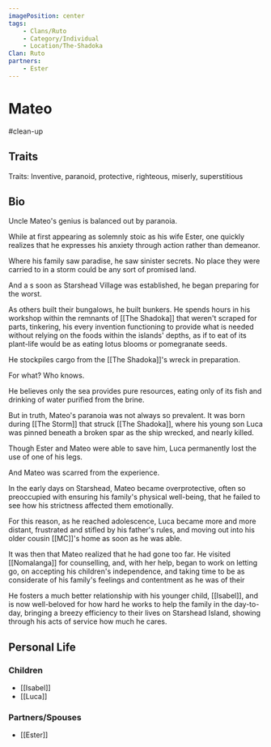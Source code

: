 ```yaml
---
imagePosition: center
tags:
    - Clans/Ruto
    - Category/Individual
    - Location/The-Shadoka
Clan: Ruto
partners:
    - Ester
---
```


# Mateo

#clean-up

## Traits

Traits: Inventive, paranoid, protective, righteous, miserly, superstitious

## Bio

Uncle Mateo's genius is balanced out by paranoia.

While at first appearing as solemnly stoic as his wife Ester, one quickly realizes that he expresses his anxiety through action rather than demeanor.

Where his family saw paradise, he saw sinister secrets. No place they were carried to in a storm could be any sort of promised land.

And a s soon as Starshead Village was established, he began preparing for the worst.

As others built their bungalows, he built bunkers. He spends hours in his workshop within the remnants of [[The Shadoka]] that weren't scraped for parts, tinkering, his every invention functioning to provide what is needed without relying on the foods within the islands' depths, as if to eat of its plant-life would be as eating lotus blooms or pomegranate seeds.

He stockpiles cargo from the [[The Shadoka]]'s wreck in preparation.

For what? Who knows.

He believes only the sea provides pure resources, eating only of its fish and drinking of water purified from the brine.

But in truth, Mateo's paranoia was not always so prevalent.
It was born during [[The Storm]] that struck [[The Shadoka]], where his young son Luca was pinned beneath a broken spar as the ship wrecked, and nearly killed.

Though Ester and Mateo were able to save him, Luca permanently lost the use of one of his legs.

And Mateo was scarred from the experience.

In the early days on Starshead, Mateo became overprotective, often so preoccupied with ensuring his family's physical well-being, that he failed to see how his strictness affected them emotionally.

For this reason, as he reached adolescence, Luca became more and more distant, frustrated and stifled by his father's rules, and moving out into his older cousin [[MC]]'s home as soon as he was able.

It was then that Mateo realized that he had gone too far. He visited [[Nomalanga]] for counselling, and, with her help, began to work on letting go, on accepting his children's independence, and taking time to be as considerate of his family's feelings and contentment as he was of their

He fosters a much better relationship with his younger child, [[Isabel]], and is now well-beloved for how hard he works to help the family in the day-to-day, bringing a breezy efficiency to their lives on Starshead Island, showing through his acts of service how much he cares.

## Personal Life

### Children

-   [[Isabel]]
-   [[Luca]]

### Partners/Spouses

-   [[Ester]]

